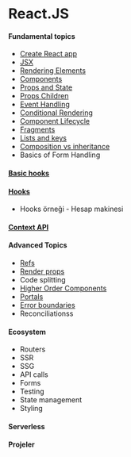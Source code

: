 # React.JS

#### Fundamental topics
-  [Create React app](create-react-app/)
-  [JSX](jsx/)
-  [Rendering Elements](rendering-elements/)
-  [Components](components/) 
-  [Props and State](props-and-state/)
-  [Props Children](props-children/)
-  [Event Handling](event-handling/)
-  [Conditional Rendering](conditional-rendering/)
-  [Component Lifecycle](component-lifecycle/)
-  [Fragments](fragments/)
-  [Lists and keys](list-and-keys/)
-  [Composition vs inheritance](composition-vs-inheritance/)
-  Basics of Form Handling
#### [Basic hooks](basic-hooks/)

#### [Hooks](hooks/)

-  Hooks örneği - Hesap makinesi

#### [Context API](context-api/)

#### Advanced Topics

-  [Refs](refs/)
-  [Render props](render-props/)
-  Code splitting
-  [Higher Order Components](higher-order-components/)
-  [Portals](react-portals/)
-  [Error boundaries](error-boundaries/)
-  Reconciliationss

#### Ecosystem

-  Routers
-  SSR
-  SSG
-  API calls
-  Forms
-  Testing
-  State management
-  Styling

#### Serverless

#### Projeler
